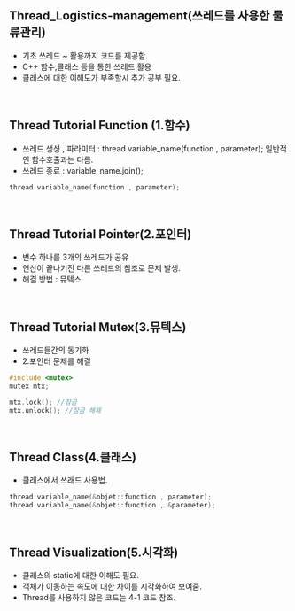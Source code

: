 ## Thread_Logistics-management(쓰레드를 사용한 물류관리)
 *  기초 쓰레드 ~ 활용까지 코드를 제공함.
 *  C++ 함수,클래스 등을 통한 쓰레드 활용
 *  클래스에 대한 이해도가 부족할시 추가 공부 필요.
<br>

## Thread Tutorial Function (1.함수)
  * 쓰레드 생성 , 파라미터 : thread variable_name(function , parameter); 일반적인 함수호출과는 다름.
  * 쓰레드 종료 : variable_name.join();
```cpp
thread variable_name(function , parameter);
```
<br>

## Thread Tutorial Pointer(2.포인터)
 * 변수 하나를 3개의 쓰레드가 공유
 * 연산이 끝나기전 다른 쓰레드의 참조로 문제 발생.
 * 해결 방법 : 뮤텍스
<br>

## Thread Tutorial Mutex(3.뮤텍스)
 * 쓰레드들간의 동기화
 * 2.포인터 문제를 해결
```cpp
#include <mutex>
mutex mtx;

mtx.lock(); //잠금
mtx.unlock(); //잠금 해제
```
<br>

## Thread Class(4.클래스)
 * 클래스에서 쓰래드 사용법.
```cpp
thread variable_name(&objet::function , parameter);
thread variable_name(&objet::function , &parameter);
```
<br>

## Thread Visualization(5.시각화)
 * 클래스의 static에 대한 이해도 필요.
 * 객체가 이동하는 속도에 대한 차이를 시각화하여 보여줌.
 * Thread를 사용하지 않은 코드는 4-1 코드 참조.
